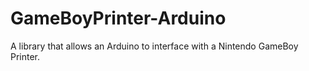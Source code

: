 # GameBoyPrinter-Arduino

A library that allows an Arduino to interface with a Nintendo GameBoy Printer.
